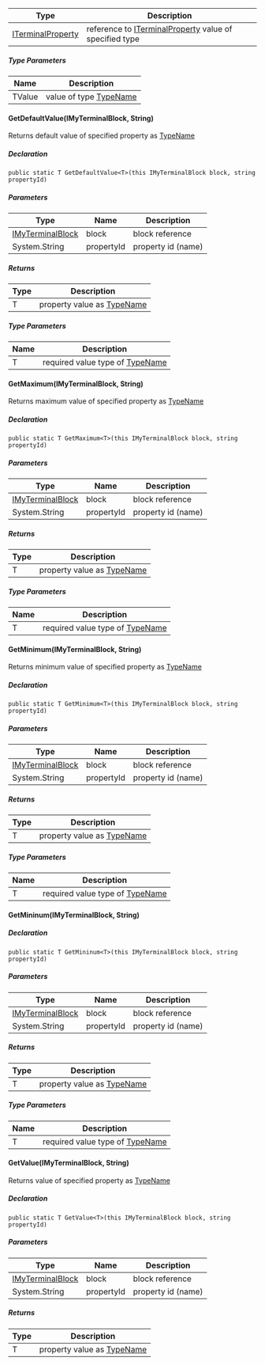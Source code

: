 | Type | Description |
| --- | --- |
| [ITerminalProperty](https://keensoftwarehouse.github.io/SpaceEngineersModAPI/api/Sandbox.ModAPI.Interfaces.ITerminalProperty-1.html)<TValue> | reference to [ITerminalProperty<TValue>](https://keensoftwarehouse.github.io/SpaceEngineersModAPI/api/Sandbox.ModAPI.Interfaces.ITerminalProperty-1.html) value of specified type |

##### Type Parameters

| Name | Description |
| --- | --- |
| TValue | value of type [TypeName](https://keensoftwarehouse.github.io/SpaceEngineersModAPI/api/Sandbox.ModAPI.Interfaces.ITerminalProperty.html#Sandbox_ModAPI_Interfaces_ITerminalProperty_TypeName) |

#### GetDefaultValue<T>(IMyTerminalBlock, String)

Returns default value of specified property as [TypeName](https://keensoftwarehouse.github.io/SpaceEngineersModAPI/api/Sandbox.ModAPI.Interfaces.ITerminalProperty.html#Sandbox_ModAPI_Interfaces_ITerminalProperty_TypeName)

##### Declaration

```
public static T GetDefaultValue<T>(this IMyTerminalBlock block, string propertyId)
```

##### Parameters

| Type | Name | Description |
| --- | --- | --- |
| [IMyTerminalBlock](https://keensoftwarehouse.github.io/SpaceEngineersModAPI/api/Sandbox.ModAPI.Ingame.IMyTerminalBlock.html) | block | block reference |
| System.String | propertyId | property id (name) |

##### Returns

| Type | Description |
| --- | --- |
| T   | property value as [TypeName](https://keensoftwarehouse.github.io/SpaceEngineersModAPI/api/Sandbox.ModAPI.Interfaces.ITerminalProperty.html#Sandbox_ModAPI_Interfaces_ITerminalProperty_TypeName) |

##### Type Parameters

| Name | Description |
| --- | --- |
| T   | required value type of [TypeName](https://keensoftwarehouse.github.io/SpaceEngineersModAPI/api/Sandbox.ModAPI.Interfaces.ITerminalProperty.html#Sandbox_ModAPI_Interfaces_ITerminalProperty_TypeName) |

#### GetMaximum<T>(IMyTerminalBlock, String)

Returns maximum value of specified property as [TypeName](https://keensoftwarehouse.github.io/SpaceEngineersModAPI/api/Sandbox.ModAPI.Interfaces.ITerminalProperty.html#Sandbox_ModAPI_Interfaces_ITerminalProperty_TypeName)

##### Declaration

```
public static T GetMaximum<T>(this IMyTerminalBlock block, string propertyId)
```

##### Parameters

| Type | Name | Description |
| --- | --- | --- |
| [IMyTerminalBlock](https://keensoftwarehouse.github.io/SpaceEngineersModAPI/api/Sandbox.ModAPI.Ingame.IMyTerminalBlock.html) | block | block reference |
| System.String | propertyId | property id (name) |

##### Returns

| Type | Description |
| --- | --- |
| T   | property value as [TypeName](https://keensoftwarehouse.github.io/SpaceEngineersModAPI/api/Sandbox.ModAPI.Interfaces.ITerminalProperty.html#Sandbox_ModAPI_Interfaces_ITerminalProperty_TypeName) |

##### Type Parameters

| Name | Description |
| --- | --- |
| T   | required value type of [TypeName](https://keensoftwarehouse.github.io/SpaceEngineersModAPI/api/Sandbox.ModAPI.Interfaces.ITerminalProperty.html#Sandbox_ModAPI_Interfaces_ITerminalProperty_TypeName) |

#### GetMinimum<T>(IMyTerminalBlock, String)

Returns minimum value of specified property as [TypeName](https://keensoftwarehouse.github.io/SpaceEngineersModAPI/api/Sandbox.ModAPI.Interfaces.ITerminalProperty.html#Sandbox_ModAPI_Interfaces_ITerminalProperty_TypeName)

##### Declaration

```
public static T GetMinimum<T>(this IMyTerminalBlock block, string propertyId)
```

##### Parameters

| Type | Name | Description |
| --- | --- | --- |
| [IMyTerminalBlock](https://keensoftwarehouse.github.io/SpaceEngineersModAPI/api/Sandbox.ModAPI.Ingame.IMyTerminalBlock.html) | block | block reference |
| System.String | propertyId | property id (name) |

##### Returns

| Type | Description |
| --- | --- |
| T   | property value as [TypeName](https://keensoftwarehouse.github.io/SpaceEngineersModAPI/api/Sandbox.ModAPI.Interfaces.ITerminalProperty.html#Sandbox_ModAPI_Interfaces_ITerminalProperty_TypeName) |

##### Type Parameters

| Name | Description |
| --- | --- |
| T   | required value type of [TypeName](https://keensoftwarehouse.github.io/SpaceEngineersModAPI/api/Sandbox.ModAPI.Interfaces.ITerminalProperty.html#Sandbox_ModAPI_Interfaces_ITerminalProperty_TypeName) |

#### GetMininum<T>(IMyTerminalBlock, String)

##### Declaration

```
public static T GetMininum<T>(this IMyTerminalBlock block, string propertyId)
```

##### Parameters

| Type | Name | Description |
| --- | --- | --- |
| [IMyTerminalBlock](https://keensoftwarehouse.github.io/SpaceEngineersModAPI/api/Sandbox.ModAPI.Ingame.IMyTerminalBlock.html) | block | block reference |
| System.String | propertyId | property id (name) |

##### Returns

| Type | Description |
| --- | --- |
| T   | property value as [TypeName](https://keensoftwarehouse.github.io/SpaceEngineersModAPI/api/Sandbox.ModAPI.Interfaces.ITerminalProperty.html#Sandbox_ModAPI_Interfaces_ITerminalProperty_TypeName) |

##### Type Parameters

| Name | Description |
| --- | --- |
| T   | required value type of [TypeName](https://keensoftwarehouse.github.io/SpaceEngineersModAPI/api/Sandbox.ModAPI.Interfaces.ITerminalProperty.html#Sandbox_ModAPI_Interfaces_ITerminalProperty_TypeName) |

#### GetValue<T>(IMyTerminalBlock, String)

Returns value of specified property as [TypeName](https://keensoftwarehouse.github.io/SpaceEngineersModAPI/api/Sandbox.ModAPI.Interfaces.ITerminalProperty.html#Sandbox_ModAPI_Interfaces_ITerminalProperty_TypeName)

##### Declaration

```
public static T GetValue<T>(this IMyTerminalBlock block, string propertyId)
```

##### Parameters

| Type | Name | Description |
| --- | --- | --- |
| [IMyTerminalBlock](https://keensoftwarehouse.github.io/SpaceEngineersModAPI/api/Sandbox.ModAPI.Ingame.IMyTerminalBlock.html) | block | block reference |
| System.String | propertyId | property id (name) |

##### Returns

| Type | Description |
| --- | --- |
| T   | property value as [TypeName](https://keensoftwarehouse.github.io/SpaceEngineersModAPI/api/Sandbox.ModAPI.Interfaces.ITerminalProperty.html#Sandbox_ModAPI_Interfaces_ITerminalProperty_TypeName) |
